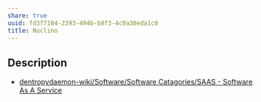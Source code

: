 ```yaml
---
share: true
uuid: fd3f7184-2393-494b-b8f3-4c0a30eda1c0
title: Nuclino
---
```

## Description

* [dentropydaemon-wiki/Software/Software Catagories/SAAS - Software As A Service](/undefined)
